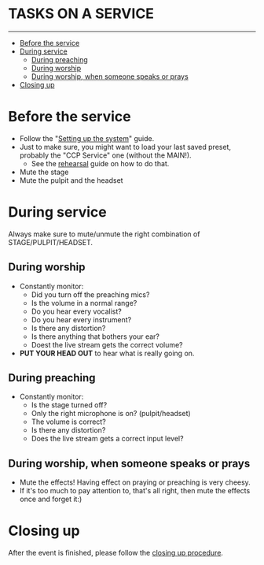 <h1>TASKS ON A SERVICE</h1>
<hr>

<!-- TOC -->
* [Before the service](#before-the-service)
* [During service](#during-service)
  * [During preaching](#during-preaching)
  * [During worship](#during-worship)
  * [During worship, when someone speaks or prays](#during-worship-when-someone-speaks-or-prays)
* [Closing up](#closing-up)
<!-- TOC -->

# Before the service

* Follow the "[Setting up the system](settingup.md)" guide.
* Just to make sure, you might want to load your last saved preset, probably the "CCP Service" one (without the MAIN!). 
  * See the [rehearsal](rehearsal.md) guide on how to do that.
* Mute the stage
* Mute the pulpit and the headset

# During service

Always make sure to mute/unmute the right combination of STAGE/PULPIT/HEADSET.

## During worship

* Constantly monitor:
    * Did you turn off the preaching mics?
    * Is the volume in a normal range?
    * Do you hear every vocalist?
    * Do you hear every instrument?
    * Is there any distortion?
    * Is there anything that bothers your ear?
    * Doest the live stream gets the correct volume?
* **PUT YOUR HEAD OUT** to hear what is really going on.

## During preaching

* Constantly monitor:
  * Is the stage turned off?
  * Only the right microphone is on? (pulpit/headset)
  * The volume is correct?
  * Is there any distortion?
  * Does the live stream gets a correct input level?

## During worship, when someone speaks or prays
* Mute the effects! Having effect on praying or preaching is very cheesy.
* If it's too much to pay attention to, that's all right, then mute the effects once and forget it:)

# Closing up

After the event is finished, please follow the [closing up procedure](closingup.md).
